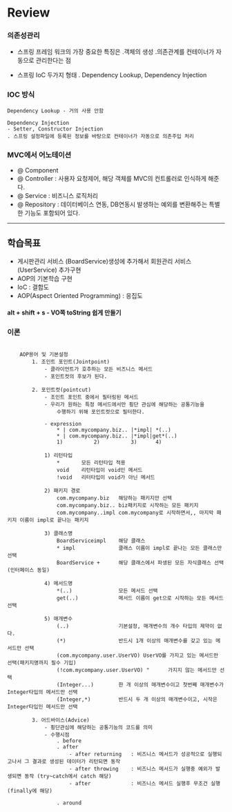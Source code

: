# Review

### 의존성관리
- 스프링 프레임 워크의 가장 중요한 특징은 .객체의 생성 .의존관계를 컨테이너가 자동으로 관리한다는 점

- 스프링 IoC 두가지 형태 . Dependency Lookup, Dependency Injection

### IOC 방식
```
Dependency Lookup - 거의 사용 안함

Dependency Injection
- Setter, Constructor Injection
. 스프링 설정파일에 등록된 정보를 바탕으로 컨테이너가 자동으로 의존주입 처리
```

### MVC에서 어노테이션
- @ Component
- @ Controller : 사용자 요청제어, 해당 객체를 MVC의 컨트롤러로 인식하게 해준다.
- @ Service : 비즈니스 로직처리
- @ Repository : 데이터베이스 연동, DB연동시 발생하는 예외를 변환해주는 특별한 기능도 포함되어 있다.

-----------------------------------------------------

## 학습목표
- 게시판관리 서비스 (BoardService)생성에 추가해서 회원관리 서비스(UserService) 추가구현
- AOP의 기본학습 구현
- IoC : 결합도 
- AOP(Aspect Oriented Programming) : 응집도


#### alt + shift + s - VO쪽 toString 쉽게 만들기

### 이론
```
 
	AOP용어 및 기본설정
		1. 조인트 포인트(Jointpoint)
			- 클라이언트가 호추하는 모든 비즈니스 메서드
			- 포인트컷의 후보가 된다.
			
		2. 포인트컷(pointcut)
			- 조인트 포인트 중에서 필터링된 메서드
			- 우리가 원하는 특정 메서드에서만 횡단 관심에 해당하는 공통기능을
				수행하기 위해 포인트컷으로 필터한다.
				
			- expression
				* | com.mycompany.biz.. |*impl| *(..)
				* | com.mycompany.biz.. |*impl|get*(..)
				1)			2)			3)		4)
				
			1) 리턴타입	
				*		모든 리턴타입 적용
				void	리턴타입이 void인 메서드
				!void	리터타입이 void가 아닌 메서드
				
			2) 패키지 경로
				com.mycompany.biz	해당하는 패키지만 선택
				com.mycompany.biz..	biz패키지로 시작하는 모든 패키지
				com.mycompany..impl	com.mycompany로 시작하면서,, 마지막 패키지 이름이 impl로 끝나는 패키지
					
			3) 클래스명
				BoardServiceimpl	해당 클래스
				* impl				클래스 이름이 impl로 끝나는 모든 클래스만 선택
				BoardService + 		해당 클래스에서 파생된 모든 자식클래스 선택 (인터페이스 동일)
				
			4) 메서드명
				*(..)				모든 메서드 선택
				get(..)				메서드 이름이 get으로 시작하는 모든 메서드 선택
				
			5) 매개변수
				(..)				기본설정, 매개변수의 개수 타입의 제약이 없다.
				(*)					반드시 1개 이상의 매개변수를 갖고 있는 메서드만 선택
				(com.mycompany.user.UserVO)	UserVO를 가지고 있는 메서드만 선택(패키지명까지 필수 기입)
				(!com.mycompany.user.UserVO) "		가지지 않는 메서드만 선택
				(Integer...)		한 개 이상의 매개변수이고 첫번째 매개변수가 Integer타입의 메서드만 선택
				(Integer,*)			반드시 두 개 이상의 매개변수이고, 시작은 Integer타입인 메서드만 선택
				
		3. 어드바이스(Advice)
			- 횡단관심에 해당하는 공통기능의 코드를 의미
			- 수행시점
				. before
				. after
					- after returning 	: 비즈니스 메서드가 성공적으로 실행되고나서 그 결과로 생성된 데이터가 리턴되면 동작
					- after throwing 	: 비즈니스 메서드가 실행중 예외가 발생되면 동작 (try~catch에서 catch 해당)
					- after				: 비즈니스 메서드 실행후 무조건 실행 (finally에 해당)
					
				. around

```
